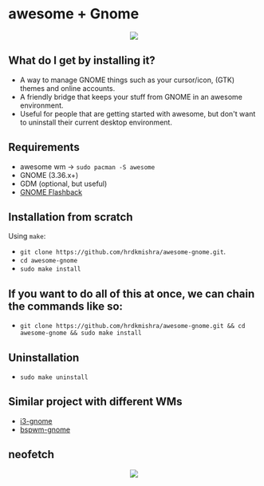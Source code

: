 # awesome + Gnome
<p align="center">
    <img src="https://awesomewm.org/images/awesome-logo.svg">
</p>
 
## What do I get by installing it?
- A way to manage GNOME things such as your cursor/icon, (GTK) themes and online accounts.
- A friendly bridge that keeps your stuff from GNOME in an awesome environment.
- Useful for people that are getting started with awesome, but don't want to uninstall their current desktop environment.

## Requirements
* awesome wm -> `sudo pacman -S awesome`
* GNOME (3.36.x+)
* GDM (optional, but useful)
* [GNOME Flashback](https://github.com/i3-gnome/i3-gnome/wiki/Tips-&-Tricks#gnome-flashback)

## Installation from scratch
Using `make`:
* `git clone https://github.com/hrdkmishra/awesome-gnome.git`.
* `cd awesome-gnome`
* `sudo make install`

## If you want to do all of this at once, we can chain the commands like so:
* `git clone https://github.com/hrdkmishra/awesome-gnome.git && cd awesome-gnome && sudo make install`
## Uninstallation
* `sudo make uninstall`

## Similar project with different WMs

* [i3-gnome](https://github.com/i3-gnome/i3-gnome)
* [bspwm-gnome](https://github.com/simrat39/bspwm-gnome)

## neofetch


<p align="center">
    <img src="https://i.imgur.com/5Bo5iGk.png">
</p>
